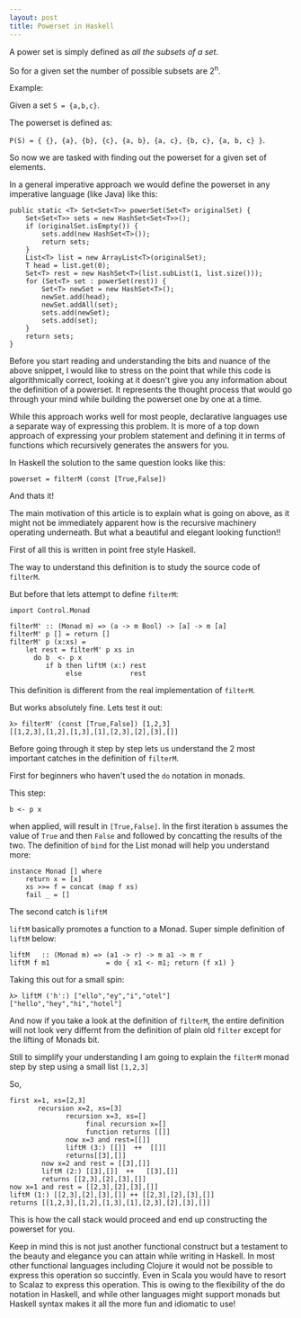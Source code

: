 ```yaml
---
layout: post
title: Powerset in Haskell
---
```


A power set is simply defined as *all the subsets of a set*.

So for a given set the number of possible subsets are 2<sup>n</sup>.

Example:

Given a set ```S = {a,b,c}```.

The powerset is defined as:

```P(S) = { {}, {a}, {b}, {c}, {a, b}, {a, c}, {b, c}, {a, b, c} }```.

So now we are tasked with finding out the powerset for a given set of elements.

In a general imperative approach we would define the powerset in any imperative language (like Java) like this:

```
public static <T> Set<Set<T>> powerSet(Set<T> originalSet) {
    Set<Set<T>> sets = new HashSet<Set<T>>();
    if (originalSet.isEmpty()) {
        sets.add(new HashSet<T>());
        return sets;
    }
    List<T> list = new ArrayList<T>(originalSet);
    T head = list.get(0);
    Set<T> rest = new HashSet<T>(list.subList(1, list.size())); 
    for (Set<T> set : powerSet(rest)) {
        Set<T> newSet = new HashSet<T>();
        newSet.add(head);
        newSet.addAll(set);
        sets.add(newSet);
        sets.add(set);
    }       
    return sets;
}  
```

Before you start reading and understanding the bits and nuance of the above snippet, I would like 
to stress on the point that while this code is algorithmically correct, looking at it doesn't give you any information about the 
definition of a powerset. It represents the thought process that would go through your mind while
building the powerset one by one at a time.

While this approach works well for most people, declarative languages use a separate way of expressing this problem. It is more of a top
down approach of expressing your problem statement and defining it in terms of functions which recursively generates the answers for you.

In Haskell the solution to the same question looks like this:

```
powerset = filterM (const [True,False])
```

And thats it!

The main motivation of this article is to explain what is going on above, as it might not be immediately apparent how is the recursive machinery operating underneath. But what a beautiful and elegant looking function!!

First of all this is written in point free style Haskell.

The way to understand this definition is to study the source code of `filterM`.

But before that lets attempt to define ```filterM```:
```
import Control.Monad

filterM' :: (Monad m) => (a -> m Bool) -> [a] -> m [a]
filterM' p [] = return []
filterM' p (x:xs) =
    let rest = filterM' p xs in
      do b  <- p x
         if b then liftM (x:) rest
              else            rest
```

This definition is different from the real implementation of ```filterM```.

But works absolutely fine. Lets test it out:

```
λ> filterM' (const [True,False]) [1,2,3]
[[1,2,3],[1,2],[1,3],[1],[2,3],[2],[3],[]]
```

Before going through it step by step lets us understand the 2 most important catches in the definition of `filterM`.

First for beginners who haven't used the `do` notation in monads.

This step:
```
b <- p x
```
when applied, will result in ```[True,False]```. In the first iteration ```b``` assumes the value of ```True``` and then ```False``` and followed by concatting the results of the two. The definition 
of ```bind``` for the List monad will help you understand more:

```
instance Monad [] where  
    return x = [x]  
    xs >>= f = concat (map f xs)  
    fail _ = []  
```

The second catch is ```liftM```

```liftM``` basically promotes a function to a Monad. Super simple definition of ```liftM``` below:
```
liftM   :: (Monad m) => (a1 -> r) -> m a1 -> m r
liftM f m1              = do { x1 <- m1; return (f x1) }
```

Taking this out for a small spin:
```
λ> liftM ('h':) ["ello","ey","i","otel"]
["hello","hey","hi","hotel"]
```

And now if you take a look at the definition of `filterM`, the entire definition will not look very differnt from the definition of plain old `filter` except for the lifting of Monads bit.

Still to simplify your understanding I am going to explain the `filterM` monad step by step using a small list `[1,2,3]`

So,
```
first x=1, xs=[2,3]
       recursion x=2, xs=[3]
              recursion x=3, xs=[]
                   final recursion x=[]
                   function returns [[]]
              now x=3 and rest=[[]]
              liftM (3:) [[]]  ++  [[]]
              returns[[3],[]]
        now x=2 and rest = [[3],[]]
        liftM (2:) [[3],[]]  ++   [[3],[]]
        returns [[2,3],[2],[3],[]]
now x=1 and rest = [[2,3],[2],[3],[]]
liftM (1:) [[2,3],[2],[3],[]] ++ [[2,3],[2],[3],[]]
returns [[1,2,3],[1,2],[1,3],[1],[2,3],[2],[3],[]]
```

This is how the call stack would proceed and end up constructing the powerset for you.

Keep in mind this is not just another functional construct but a testament to the beauty and elegance you can attain while writing in Haskell. In most other functional languages including Clojure it would not be possible
to express this operation so succintly. Even in Scala you would have to resort to Scalaz to express this operation. This is owing to the flexibility of the do notation in Haskell, and while other languages might support monads but Haskell syntax makes it all the more fun and idiomatic to use!
